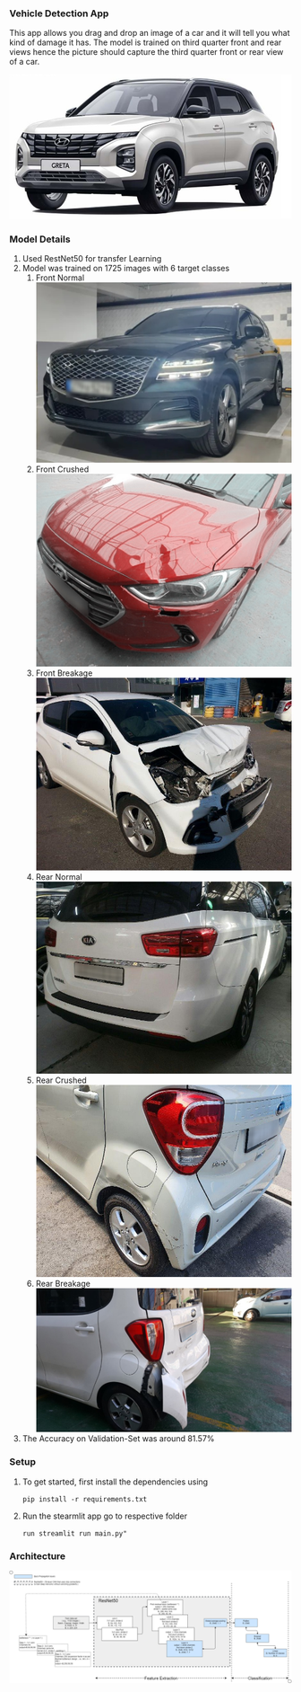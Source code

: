 ### Vehicle Detection App
This app allows you drag and drop an image of a car and it will tell you what kind of damage it has. The model is trained on third quarter front and rear views hence the picture should capture the third quarter front or rear view of a car.

![Third_qtr_of_a_car.jpg](Third_qtr_of_a_car.jpg)

### Model Details
1. Used RestNet50 for transfer Learning
2. Model was trained on 1725 images with 6 target classes 
   1. Front Normal![FN_3.jpg](FN_3.jpg)
   2. Front Crushed![FC_43.jpg](FC_43.jpg)
   3. Front Breakage![FB_15.jpg](FB_15.jpg)
   4. Rear Normal![RN_10.jpg](RN_10.jpg)
   5. Rear Crushed![RC_15.jpg](RC_15.jpg)
   6. Rear Breakage![RB_2.jpg](RB_2.jpg)
3. The Accuracy on Validation-Set was around 81.57%

### Setup 
1.  To get started, first install the dependencies using

      ```commandline
      pip install -r requirements.txt
      ```

   2. Run the stearmlit app
      go to respective folder 
   
      ``` commandline
      run streamlit run main.py"
      ```
### Architecture 
![CNN_Architecture_for_classification.png](CNN_Architecture_for_classification.png)